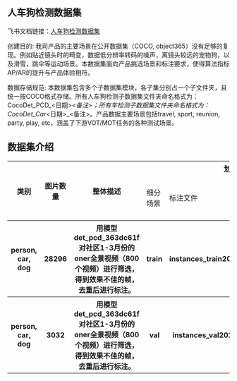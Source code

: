 
## 人车狗检测数据集
飞书文档链接：[人车狗检测数据集 ](https://arashivision.feishu.cn/wiki/wikcnt58KHrWlJ3Ig5HnCaCkSzc)  


创建目的: 我司产品的主要场景在公开数据集（COCO, object365）没有足够的复现。例如贴近镜头时的畸变，数据低分辨率转码的噪声，离镜头较远的宠物狗，以及滑雪，跳伞等运动场景。本数据集面向产品挑选场景和标注要求，使得算法指标AP/AR的提升与产品体验相符。

数据存储规范: 本数据集包含多个子数据集模块，各子集分别占一个子文件夹，且统一按COCO格式存储。所有人车狗检测子数据集文件夹命名格式为：CocoDet_PCD_<日期>_<备注>；所有车检测子数据集文件夹命名格式为：CocoDet_Car_<日期>_<备注>。产品数据主要场景包括travel, sport, reunion, party, play, etc，涵盖了下游VOT/MOT任务的各种测试场景。

## 数据集介绍

<table>
    <tr>
        <th rowspan="2"> 类别 </th> 
        <th rowspan="2"> 图片数量 </th> 
        <th rowspan="2"> 整体描述 </th> 
        <th colspan="5"> 划分(split) </th>  
    </tr>
    <tr> 
        <td> 细分场景 </td>
        <td> 标注文件 </td>
        <td> 图片数量 </td>
        <td> 检测框数量 </td>
        <td> 细分描述 </td>
    </tr>
    <tr> 
        <th> person, car, dog  </th>  
        <th> 28296 </th> 
        <th> 用模型det_pcd_363dc61f对社区1-3月份的oner全景视频（800个视频）进行筛选，得到效果不佳的帧，去重后进行标注。  </th> 
        <th> train  </th> 
        <th> instances_train2020.json  </th>  
        <th> 28296 </th> 
        <th> 108042 </th> 
        <th> 训练样本  </th>   
    </tr>
    <tr> 
        <th> person, car, dog  </th>  
        <th> 3032 </th> 
        <th> 用模型det_pcd_363dc61f对社区1-3月份的oner全景视频（800个视频）进行筛选，得到效果不佳的帧，去重后进行标注。  </th> 
        <th> val  </th> 
        <th> instances_val2020.json  </th>  
        <th> 3032 </th> 
        <th> 12995 </th> 
        <th> 测试样本  </th>   
    </tr>
</table>
